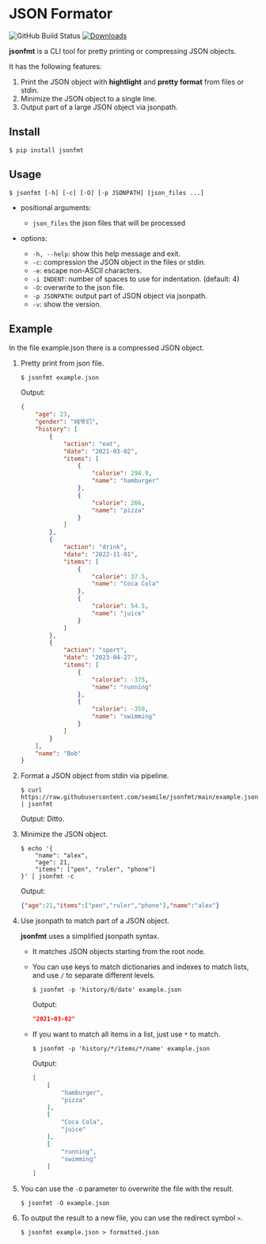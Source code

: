 # JSON Formator

![GitHub Build Status](https://img.shields.io/github/actions/workflow/status/seamile/jsonfmt/python-package.yml?label=Build&logo=python&logoColor=white)
[![Downloads](https://static.pepy.tech/personalized-badge/jsonfmt?period=total&units=international_system&left_color=grey&right_color=brightgreen&left_text=Installs)](https://pepy.tech/project/jsonfmt)


**jsonfmt** is a CLI tool for pretty printing or compressing JSON objects.

It has the following features:

1. Print the JSON object with **hightlight** and **pretty format** from files or stdin.
2. Minimize the JSON object to a single line.
3. Output part of a large JSON object via jsonpath.

## Install

```shell
$ pip install jsonfmt
```

## Usage

```shell
$ jsonfmt [-h] [-c] [-O] [-p JSONPATH] [json_files ...]
```

- positional arguments:

    - `json_files`   the json files that will be processed

- options:

    - `-h, --help`: show this help message and exit.
    - `-c`: compression the JSON object in the files or stdin.
    - `-e`: escape non-ASCII characters.
    - `-i INDENT`: number of spaces to use for indentation. (default: 4)
    - `-O`: overwrite to the json file.
    - `-p JSONPATH`: output part of JSON object via jsonpath.
    - `-v`: show the version.


## Example

In the file example.json there is a compressed JSON object.

1. Pretty print from json file.

    ```shell
    $ jsonfmt example.json
    ```

    Output:
    ```json
    {
        "age": 23,
        "gender": "纯爷们",
        "history": [
            {
                "action": "eat",
                "date": "2021-03-02",
                "items": [
                    {
                        "calorie": 294.9,
                        "name": "hamburger"
                    },
                    {
                        "calorie": 266,
                        "name": "pizza"
                    }
                ]
            },
            {
                "action": "drink",
                "date": "2022-11-01",
                "items": [
                    {
                        "calorie": 37.5,
                        "name": "Coca Cola"
                    },
                    {
                        "calorie": 54.5,
                        "name": "juice"
                    }
                ]
            },
            {
                "action": "sport",
                "date": "2023-04-27",
                "items": [
                    {
                        "calorie": -375,
                        "name": "running"
                    },
                    {
                        "calorie": -350,
                        "name": "swimming"
                    }
                ]
            }
        ],
        "name": "Bob"
    }
    ```

2. Format a JSON object from stdin via pipeline.

    ```shell
    $ curl https://raw.githubusercontent.com/seamile/jsonfmt/main/example.json | jsonfmt
    ```

    Output: Ditto.


3. Minimize the JSON object.

    ```shell
    $ echo '{
        "name": "alex",
        "age": 21,
        "items": ["pen", "ruler", "phone"]
    }' | jsonfmt -c
    ```

    Output:
    ```json
    {"age":21,"items":["pen","ruler","phone"],"name":"alex"}
    ```

4. Use jsonpath to match part of a JSON object.

    **jsonfmt** uses a simplified jsonpath syntax.

    - It matches JSON objects starting from the root node.
    - You can use keys to match dictionaries and indexes to match lists, and use `/` to separate different levels.

        ```shell
        $ jsonfmt -p 'history/0/date' example.json
        ```

        Output:
        ```json
        "2021-03-02"
        ```

    - If you want to match all items in a list, just use `*` to match.

        ```shell
        $ jsonfmt -p 'history/*/items/*/name' example.json
        ```

        Output:
        ```json
        [
            [
                "hamburger",
                "pizza"
            ],
            [
                "Coca Cola",
                "juice"
            ],
            [
                "running",
                "swimming"
            ]
        ]
        ```

4. You can use the `-O` parameter to overwrite the file with the result.

    ```shell
    $ jsonfmt -O example.json
    ```

5. To output the result to a new file, you can use the redirect symbol `>`.

    ```shell
    $ jsonfmt example.json > formatted.json
    ```
